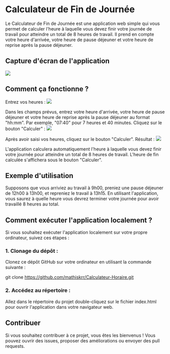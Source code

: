 # Calculateur de Fin de Journée

Le Calculateur de Fin de Journée est une application web simple qui vous permet de calculer l'heure à laquelle vous devez finir votre journée de travail pour atteindre un total de 8 heures de travail. Il prend en compte votre heure d'arrivée, votre heure de pause déjeuner et votre heure de reprise après la pause déjeuner.

## Capture d'écran de l'application

![](http://www.image-heberg.fr/files/16970299563580575764.png)

## Comment ça fonctionne ?

Entrez vos heures :
![](http://www.image-heberg.fr/files/16970299313407721804.png)

Dans les champs prévus, entrez votre heure d'arrivée, votre heure de pause déjeuner et votre heure de reprise après la pause déjeuner au format "hh:mm". Par exemple, "07:40" pour 7 heures et 40 minutes.
Cliquez sur le bouton "Calculer" : ![](http://www.image-heberg.fr/files/16970302581311027191.png)

Après avoir saisi vos heures, cliquez sur le bouton "Calculer".
Résultat : ![](http://www.image-heberg.fr/files/16970298333487286428.png)

L'application calculera automatiquement l'heure à laquelle vous devez finir votre journée pour atteindre un total de 8 heures de travail.
L'heure de fin calculée s'affichera sous le bouton "Calculer".

## Exemple d'utilisation

Supposons que vous arriviez au travail à 9h00, preniez une pause déjeuner de 12h00 à 13h00, et repreniez le travail à 13h15. En utilisant l'application, vous saurez à quelle heure vous devrez terminer votre journée pour avoir travaillé 8 heures au total.

## Comment exécuter l'application localement ?

Si vous souhaitez exécuter l'application localement sur votre propre ordinateur, suivez ces étapes :

### 1. Clonage du dépôt :

Clonez ce dépôt GitHub sur votre ordinateur en utilisant la commande suivante :

git clone https://github.com/mathiskrr/Calculateur-Horaire.git

### 2. Accédez au répertoire :

Allez dans le répertoire du projet double-cliquez sur le fichier index.html pour ouvrir l'application dans votre navigateur web.

## Contribuer

Si vous souhaitez contribuer à ce projet, vous êtes les bienvenus ! Vous pouvez ouvrir des issues, proposer des améliorations ou envoyer des pull requests.
